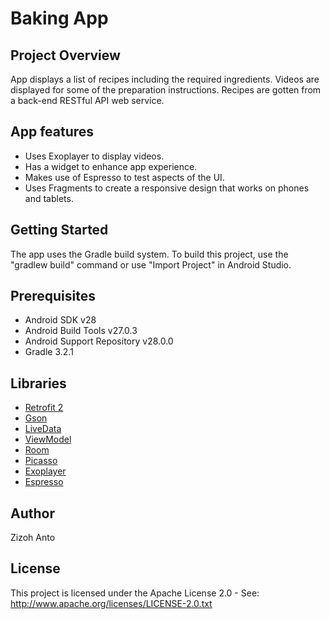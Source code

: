 # Baking App

## Project Overview
App displays a list of recipes including the required ingredients. Videos are displayed for some of the preparation instructions. Recipes are gotten from a back-end RESTful API web service.

## App features
* Uses Exoplayer to display videos.
* Has a widget to enhance app experience.
* Makes use of Espresso to test aspects of the UI.
* Uses Fragments to create a responsive design that works on phones and tablets.

## Getting Started

The app uses the Gradle build system. To build this project, use the
"gradlew build" command or use "Import Project" in Android Studio.

## Prerequisites

- Android SDK v28
- Android Build Tools v27.0.3
- Android Support Repository v28.0.0
- Gradle 3.2.1

## Libraries
*   [Retrofit 2](https://github.com/square/retrofit)
*   [Gson](https://github.com/google/gson)
*   [LiveData](https://developer.android.com/topic/libraries/architecture/livedata)
*   [ViewModel](https://developer.android.com/topic/libraries/architecture/viewmodel)
*   [Room](https://developer.android.com/topic/libraries/architecture/room)
*   [Picasso](http://square.github.io/picasso/)
*   [Exoplayer](https://github.com/google/ExoPlayer)
*   [Espresso](https://developer.android.com/training/testing/espresso)

## Author

Zizoh Anto

## License

This project is licensed under the Apache License 2.0 - See: http://www.apache.org/licenses/LICENSE-2.0.txt
